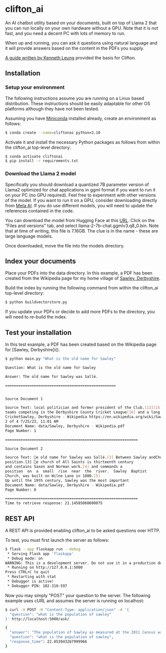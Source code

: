 # clifton_ai
An AI chatbot utility based on your documents, built on top of Llama 2 that you can run locally on your own hardware without a GPU. Note that it is not fast, and you need a decent PC with lots of memory to run.

When up and running, you can ask it questions using natural language and it will provide answers based on the content in the PDFs you supply.

[A guide written by Kenneth Leung](https://towardsdatascience.com/running-llama-2-on-cpu-inference-for-document-q-a-3d636037a3d8) provided the basis for Clifton.

## Installation

### Setup your environment

The following instructions assume you are running on a Linux based distribution. These instructions should be easily adaptable for other OS platforms although they have not been tested. 

Assuming you have [Miniconda](https://docs.conda.io/en/latest/miniconda.html) installed already, create an environment as follows:

```bash
$ conda create --name=cliftonai python=3.10
```

Activate it and install the necessary Python packages as follows from within the clifton_ai top-level directory:

```bash
$ conda activate cliftonai
$ pip install -r requirements.txt
```

### Download the Llama 2 model

Specifically you should download a quantized 7B parameter version of Llama2 optimized for chat applications in ggml format if you want to run it on your PC (no GPU required). Feel free to experiment with other versions of the model. If you want to run it on a GPU, consider downloading directly from [Meta AI](https://ai.meta.com). If you do use different models, you will need to update the references contained in the code.

You can download the model from Hugging Face at this [URL](https://huggingface.co/TheBloke/Llama-2-7B-Chat-GGML). Click on the "Files and versions" tab, and select llama-2-7b-chat.ggmlv3.q8_0.bin. Note that at time of writing, this file is 7.16GB. The clue is in the name - these are large language models.

Once downloaded, move the file into the models directory.

## Index your documents

Place your PDFs into the data directory. In this example, a PDF has been created from the Wikipedia page for my home village of [Sawley, Derbyshire](https://en.wikipedia.org/wiki/Sawley,_Derbyshire).

Build the index by running the following command from within the clifton_ai top-level directory:

```bash
$ python buildvectorstore.py
```

If you update your PDFs or decide to add more PDFs to the directory, you will need to re-build the index.

## Test your installation

In this test example, a PDF has been created based on the Wikipedia page for [Sawley, Derbyshire]i().
```bash
$ python main.py "What is the old name for Sawley"

Question: What is the old name for Sawley

Answer: The old name for Sawley was Sallé.

==================================================


Source Document 1

Source Text: local politician and former president of the Club.[13][15]Sawley Cricket Club currently have 4 Senior XI
teams competing in the Derbyshire County Cricket League[16] and a long established Junior trainingSportGolf
CricketSawley, Derbyshire - Wikipedia https://en.wikipedia.org/wiki/Sawley,_Derbyshire
2 of 4 7/25/23, 11:01 AM
Document Name: data/Sawley, Derbyshire - Wikipedia.pdf
Page Number: 1

============================================================

Source Document 2

Source Text: e old name for Sawley was Sallé.[3] Between Sawley andChurch Wilne and Great Wilne is the junction of the RiverDerwent and the Trent. It is to this that Sawley owes its
position.[3] e church of All Saints is thirteenth century
and contains Saxon and Norman work.[4] and commands a
position  on  a  small  rise  near  the  river.  Sawley  Baptist
Church, was built on Wilne Lane in 1800.[5]
Up until the 19th century, Sawley was the most important
Document Name: data/Sawley, Derbyshire - Wikipedia.pdf
Page Number: 0

============================================================
Time to retrieve response: 21.14585060600075
```

## REST API

A REST API is provided enabling clifton_ai to be asked questions over HTTP.

To test, you must first launch the server as follows:

```bash
$ flask --app flaskapp run --debug
 * Serving Flask app 'flaskapp'
 * Debug mode: on
WARNING: This is a development server. Do not use it in a production deployment. Use a production WSGI server instead.
 * Running on http://127.0.0.1:5000
Press CTRL+C to quit
 * Restarting with stat
 * Debugger is active!
 * Debugger PIN: 102-310-597
```

Now you may simply "POST" your question to the server. The following example uses cURL and assumes the server is running on localhost:

```bash
$ curl -X POST -H "Content-Type: application/json" -d '{      
  "question": "what is the population of sawley"
}' http://localhost:5000/ask/

{
  "answer": "The population of Sawley as measured at the 2011 Census was 6,629.",
  "question": "what is the population of sawley",
  "response_time": 22.853943267999966
}
```
